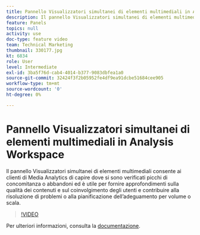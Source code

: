 ```yaml
---
title: Pannello Visualizzatori simultanei di elementi multimediali in Analysis Workspace
description: Il pannello Visualizzatori simultanei di elementi multimediali consente ai clienti di Media Analytics di capire dove si sono verificati picchi di concomitanza o abbandoni ed è utile per fornire approfondimenti sulla qualità dei contenuti e sul coinvolgimento degli utenti e contribuire alla risoluzione di problemi o alla pianificazione dell’adeguamento per volume o scala.
feature: Panels
topics: null
activity: use
doc-type: feature video
team: Technical Marketing
thumbnail: 330177.jpg
kt: 6834
role: User
level: Intermediate
exl-id: 3ba5f76d-cab4-4014-b377-9083dbfea1a0
source-git-commit: 32424f3f2b05952fe4df9ea91dcbe51684cee905
workflow-type: tm+mt
source-wordcount: '0'
ht-degree: 0%

---
```


# Pannello Visualizzatori simultanei di elementi multimediali in Analysis Workspace

Il pannello Visualizzatori simultanei di elementi multimediali consente ai clienti di Media Analytics di capire dove si sono verificati picchi di concomitanza o abbandoni ed è utile per fornire approfondimenti sulla qualità dei contenuti e sul coinvolgimento degli utenti e contribuire alla risoluzione di problemi o alla pianificazione dell’adeguamento per volume o scala.

>[!VIDEO](https://video.tv.adobe.com/v/342837/?quality=12&learn=on&captions=ita)

Per ulteriori informazioni, consulta la [documentazione](https://experienceleague.adobe.com/docs/analytics/analyze/analysis-workspace/panels/media-concurrent-viewers.html?lang=it#analysis-workspace).

